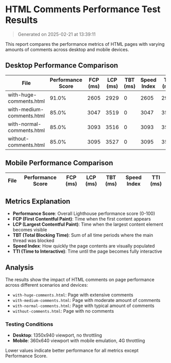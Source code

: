 # HTML Comments Performance Test Results
> Generated on 2025-02-21 at 13:39:11

This report compares the performance metrics of HTML pages with varying amounts of comments across desktop and mobile devices.

## Desktop Performance Comparison

| File | Performance Score | FCP (ms) | LCP (ms) | TBT (ms) | Speed Index | TTI (ms) |
|------|------------------|-----------|-----------|-----------|-------------|-----------|
| with-huge-comments.html | 91.0% | 2605 | 2929 | 0 | 2605 | 2929 |
| with-medium-comments.html | 85.0% | 3047 | 3519 | 0 | 3047 | 3519 |
| with-normal-comments.html | 85.0% | 3093 | 3516 | 0 | 3093 | 3516 |
| without-comments.html | 85.0% | 3095 | 3527 | 0 | 3095 | 3527 |

## Mobile Performance Comparison

| File | Performance Score | FCP (ms) | LCP (ms) | TBT (ms) | Speed Index | TTI (ms) |
|------|------------------|-----------|-----------|-----------|-------------|-----------|

## Metrics Explanation
- **Performance Score**: Overall Lighthouse performance score (0-100)
- **FCP (First Contentful Paint)**: Time when the first content appears
- **LCP (Largest Contentful Paint)**: Time when the largest content element becomes visible
- **TBT (Total Blocking Time)**: Sum of all time periods where the main thread was blocked
- **Speed Index**: How quickly the page contents are visually populated
- **TTI (Time to Interactive)**: Time until the page becomes fully interactive

## Analysis

The results show the impact of HTML comments on page performance across different scenarios and devices:
- `with-huge-comments.html`: Page with extensive comments
- `with-medium-comments.html`: Page with moderate amount of comments
- `with-normal-comments.html`: Page with typical amount of comments
- `without-comments.html`: Page with no comments

### Testing Conditions
- **Desktop**: 1350x940 viewport, no throttling
- **Mobile**: 360x640 viewport with mobile emulation, 4G throttling

Lower values indicate better performance for all metrics except Performance Score.